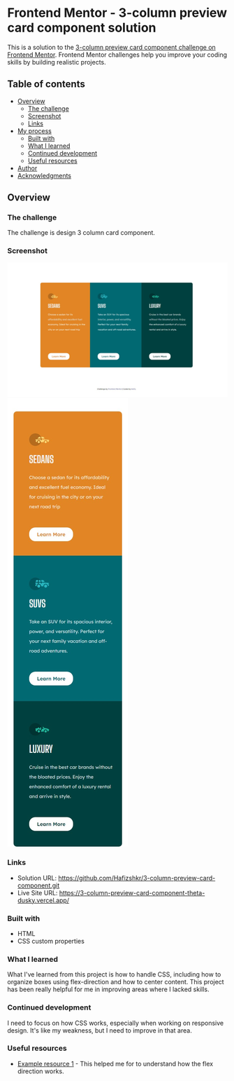 # Frontend Mentor - 3-column preview card component solution

This is a solution to the [3-column preview card component challenge on Frontend Mentor](https://www.frontendmentor.io/challenges/3column-preview-card-component-pH92eAR2-). Frontend Mentor challenges help you improve your coding skills by building realistic projects. 

## Table of contents

- [Overview](#overview)
  - [The challenge](#the-challenge)
  - [Screenshot](#screenshot)
  - [Links](#links)
- [My process](#my-process)
  - [Built with](#built-with)
  - [What I learned](#what-i-learned)
  - [Continued development](#continued-development)
  - [Useful resources](#useful-resources)
- [Author](#author)
- [Acknowledgments](#acknowledgments)



## Overview

### The challenge

The challenge is design 3 column card component.

### Screenshot

![](./Screenshotdesktopview.jpg)
![](./mobileview.jpeg)



### Links

- Solution URL: https://github.com/Hafizshkr/3-column-preview-card-component.git
- Live Site URL: https://3-column-preview-card-component-theta-dusky.vercel.app/


### Built with

- HTML
- CSS custom properties

### What I learned

What I've learned from this project is how to handle CSS, including how to organize boxes using flex-direction and how to center content. This project has been really helpful for me in improving areas where I lacked skills.



### Continued development

I need to focus on how CSS works, especially when working on responsive design. It's like my weakness, but I need to improve in that area.

### Useful resources

- [Example resource 1](https://www.w3schools.com/cssref/css3_pr_flex-direction.php) - This helped me for to understand how the flex direction works.





